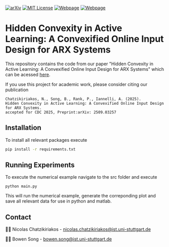 <!-- PROJECT SHIELDS -->
[![arXiv][arxiv-shield]][arxiv-url]
[![MIT License][license-shield]][license-url]
[![Webpage][webpage-shield-NC]][webpage-url-NC]
[![Webpage][webpage-shield-BS]][webpage-url-BS]

# Hidden Convexity in Active Learning: A Convexified Online Input Design for ARX Systems
This repository contains the code from our paper "Hidden Convexity in Active Learning: A Convexified Online Input Design for ARX Systems" which can be acessed [here](https://arxiv.org/abs/2509.03257). 

If you use this project for academic work, please consider citing our publication 

    Chatzikiriakos, N., Song, B., Rank, P., Iannelli, A. (2025). 
    Hidden Convexity in Active Learning: A Convexified Online Input Design for ARX Systems.
    accepted for CDC 2025, Preprint:arXiv: 2509.03257

## Installation
To install all relevant packages execute 
```bash 
pip install -r requirements.txt
```

## Running Experiments
To execute the numerical example navigate to the src folder and execute 
``` terminal
python main.py
```
This will run the numerical example, generate the correponding plot and save all relevant data for use in python and matlab. 

## Contact
🧑‍💻 Nicolas Chatzikiriakos - [nicolas.chatzikiriakos@ist.uni-stuttgart.de](mailto:nicolas.chatzikiriakos@ist.uni-stuttgart.de)

🧑‍💻 Bowen Song - [bowen.song@ist.uni-stuttgart.de](mailto:bowen.song@ist.uni-stuttgart.de)


[license-shield]: https://img.shields.io/badge/License-MIT-T?style=flat&color=blue
[license-url]: https://github.com/col-tasas/2025-convex-active-learning/blob/main/LICENSE
[webpage-shield-NC]: https://img.shields.io/badge/Webpage-Nicolas%20Chatzikiriakos-T?style=flat&logo=codementor&color=green
[webpage-url-NC]: https://nchatzikiriakos.github.io
[webpage-shield-BS]: https://img.shields.io/badge/Webpage-Bowen%20Song-T?style=flat&logo=codementor&color=green
[webpage-url-BS]: https://www.ist.uni-stuttgart.de/institute/team/Song-00001/
[arxiv-shield]: https://img.shields.io/badge/arXiv-2509.03257-t?style=flat&logo=arxiv&logoColor=white&color=red
[arxiv-url]: https://arxiv.org/abs/2509.03257
[researchgate-shield-NC]: https://img.shields.io/badge/ResearchGate-Nicolas%20Chatzikiriakos-T?style=flat&logo=researchgate&color=darkgreen
[researchgate-url-NC]: https://www.researchgate.net/profile/Nicolas-Chatzikiriakos


